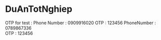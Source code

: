 # DuAnTotNghiep
OTP for test : 
Phone Number : 0909916020
OTP : 123456
PhoneNumber : 0789867336    
OTP : 123456
